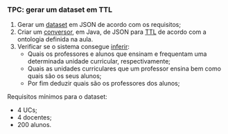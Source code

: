 ### TPC: gerar um dataset em TTL

1. Gerar um [dataset](dataset.json) em JSON de acordo com os requisitos;
2. Criar um [conversor](ConverterJSONtoTTL/src/main/java/Main.java), em Java, de JSON para [TTL](uc-con.ttl) de acordo com a ontologia definida na aula.
3. Verificar se	o sistema consegue [inferir](uc-con-inf.ttl):
    * Quais os professores e alunos que ensinam e frequentam uma determinada unidade curricular, respectivamente;
    * Quais as unidades curriculares que um professor ensina bem como quais são os seus alunos;
    * Por fim deduzir quais são os professores dos alunos;

Requisitos mínimos para o dataset:
- 4 UCs;
- 4 docentes;
- 200 alunos.
